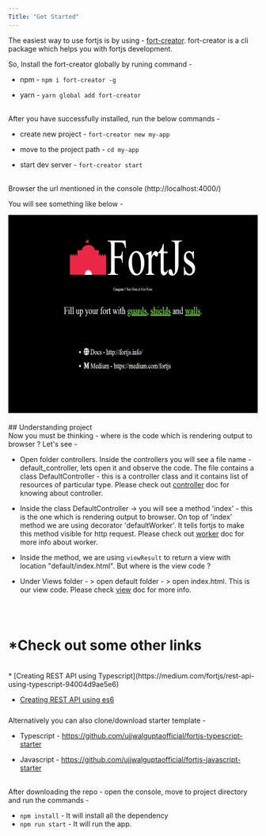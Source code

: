 ```yaml
---
Title: "Get Started"
---
```


The easiest way to use fortjs is by using - [fort-creator](https://github.com/ujjwalguptaofficial/fort-creator). fort-creator is a cli package which helps you with fortjs development.

So, Install the fort-creator globally by runing command -

* npm - `npm i fort-creator -g`

* yarn - `yarn global add fort-creator`

<br>After you have successfully installed, run the below commands - 

* create new project -  `fort-creator new my-app`

* move to the project path - `cd my-app` 

* start dev server - `fort-creator start` 

<br>
Browser the url mentioned in the console (http://localhost:4000/)

You will see something like below - 

<div style="text-align:center;">
<img src="/img/starter_screenshot.png" style="height:400px">
</div>


<br>
## Understanding project

<br>
Now you must be thinking - where is the code which is rendering output to browser ? Let's see -

* Open  folder controllers. Inside the controllers you will see a file name - default_controller, lets open it and observe the code. The file contains a class DefaultController - this is a controller class and it contains list of resources of particular type. Please check out [controller](/tutorial/controller) doc for knowing about controller.

* Inside the class DefaultController ->  you will see a method 'index' - this is the one which is rendering output to browser. On top of 'index' method we are using decorator 'defaultWorker'. It tells fortjs to make this method visible for http request. Please check out [worker](/tutorial/worker) doc for more info about worker.

* Inside the method, we are using `viewResult` to return a view with location "default/index.html". But where is the view code ?

*  Under Views folder - > open default folder - > open index.html. This  is our view code. Please check [view](/tutorial/view) doc for more info.

<br><br>
# *Check out some other links
<br>
* [Creating REST API using Typescript](https://medium.com/fortjs/rest-api-using-typescript-94004d9ae5e6)

* [Creating REST API using es6](https://medium.com/fortjs/rest-api-in-nodejs-using-es6-227765440b2b)

<div class="top-border" style="margin: 25px 0;"></div>
Alternatively you can also clone/download starter template - 

* Typescript - <https://github.com/ujjwalguptaofficial/fortjs-typescript-starter>

* Javascript - <https://github.com/ujjwalguptaofficial/fortjs-javascript-starter>

<br>
After downloading the repo - open the console, move to project directory and run the commands -

* `npm install` - It will install all the dependency
* `npm run start` - It will run the app.